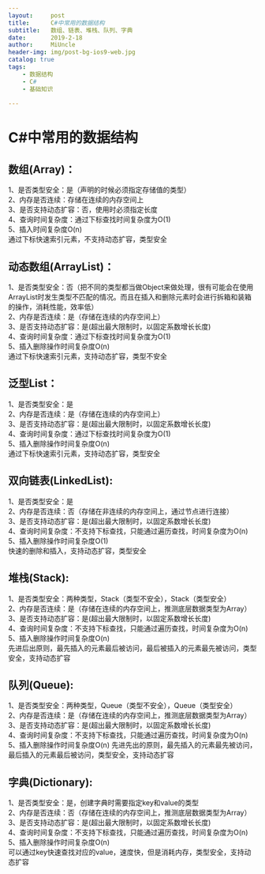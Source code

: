 ```yaml
---
layout:     post
title:      C#中常用的数据结构
subtitle:   数组、链表、堆栈、队列、字典
date:       2019-2-18
author:     MiUncle
header-img: img/post-bg-ios9-web.jpg
catalog: true
tags:
    - 数据结构
    - C#
	- 基础知识
    
---
```


# C#中常用的数据结构  
## 数组(Array)：  
1、是否类型安全：是（声明的时候必须指定存储值的类型）  
2、内存是否连续：存储在连续的内存空间上  
3、是否支持动态扩容：否，使用时必须指定长度  
4、查询时间复杂度：通过下标查找时间复杂度为O(1)  
5、插入时间复杂度O(n)  
通过下标快速索引元素，不支持动态扩容，类型安全  


## 动态数组(ArrayList)：  
1、是否类型安全：否（把不同的类型都当做Object来做处理，很有可能会在使用ArrayList时发生类型不匹配的情况。而且在插入和删除元素时会进行拆箱和装箱的操作，消耗性能，效率低）  
2、内存是否连续：是（存储在连续的内存空间上）  
3、是否支持动态扩容：是(超出最大限制时，以固定系数增长长度)  
4、查询时间复杂度：通过下标查找时间复杂度为O(1)  
5、插入删除操作时间复杂度O(n)  
通过下标快速索引元素，支持动态扩容，类型不安全  

 
## 泛型List：  
1、是否类型安全：是    
2、内存是否连续：是（存储在连续的内存空间上）  
3、是否支持动态扩容：是(超出最大限制时，以固定系数增长长度)  
4、查询时间复杂度：通过下标查找时间复杂度为O(1)  
5、插入删除操作时间复杂度O(n)  
通过下标快速索引元素，支持动态扩容，类型安全  

 
## 双向链表(LinkedList):  
1、是否类型安全：是  
2、内存是否连续：否（存储在非连续的内存空间上，通过节点进行连接）  
3、是否支持动态扩容：是(超出最大限制时，以固定系数增长长度)  
4、查询时间复杂度：不支持下标查找，只能通过遍历查找，时间复杂度为O(n)  
5、插入删除操作时间复杂度O(1)  
快速的删除和插入，支持动态扩容，类型安全  
 
## 堆栈(Stack):  
1、是否类型安全：两种类型，Stack（类型不安全），Stack<T>（类型安全）  
2、内存是否连续：是（存储在连续的内存空间上，推测底层数据类型为Array）  
3、是否支持动态扩容：是(超出最大限制时，以固定系数增长长度)  
4、查询时间复杂度：不支持下标查找，只能通过遍历查找，时间复杂度为O(n)  
5、插入删除操作时间复杂度O(n)  
先进后出原则，最先插入的元素最后被访问，最后被插入的元素最先被访问，类型安全，支持动态扩容  
 
 
## 队列(Queue):  
1、是否类型安全：两种类型，Queue（类型不安全），Queue<T>（类型安全）  
2、内存是否连续：是（存储在连续的内存空间上，推测底层数据类型为Array）  
3、是否支持动态扩容：是(超出最大限制时，以固定系数增长长度)  
4、查询时间复杂度：不支持下标查找，只能通过遍历查找，时间复杂度为O(n)  
5、插入删除操作时间复杂度O(n)
先进先出的原则，最先插入的元素最先被访问，最后插入的元素最后被访问，类型安全，支持动态扩容  
 
 
## 字典(Dictionary):  
1、是否类型安全：是，创建字典时需要指定key和value的类型  
2、内存是否连续：否（存储在连续的内存空间上，推测底层数据类型为Array）  
3、是否支持动态扩容：是(超出最大限制时，以固定系数增长长度)  
4、查询时间复杂度：不支持下标查找，只能通过遍历查找，时间复杂度为O(n)  
5、插入删除操作时间复杂度O(n)  
可以通过key快速查找对应的value，速度快，但是消耗内存，类型安全，支持动态扩容  

